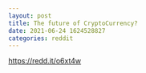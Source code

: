 ```yaml
--- 
layout: post 
title: The future of CryptoCurrency? 
date: 2021-06-24 1624528827 
categories: reddit 
--- 
```

https://redd.it/o6xt4w